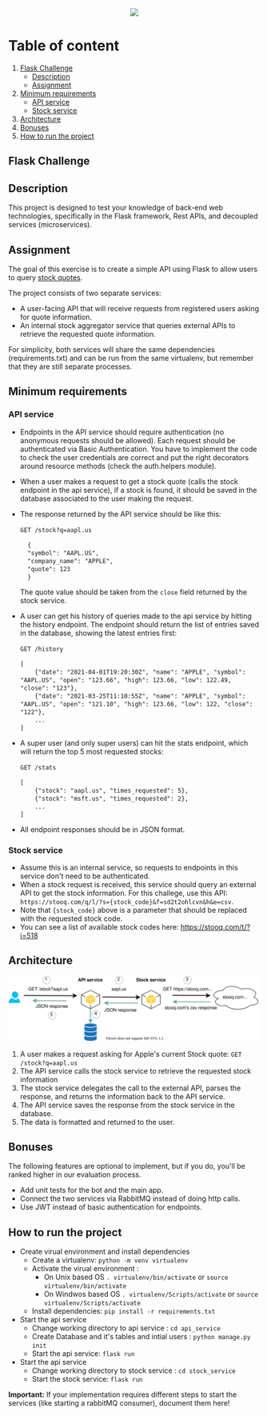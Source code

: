 <div align="center">
    <img src="https://raw.githubusercontent.com/Jobsity/ReactChallenge/main/src/assets/jobsity_logo_small.png"/>
</div>

# Table of content
1. [Flask Challenge](#req)
    - [Description](#desc)    
    - [Assignment](#Asmnt)
2. [Minimum requirements](#min_req)
    - [API service](#api_svc)    
    - [Stock service](#stock_svc)    
3. [Architecture](#arct)
4. [Bonuses](#bons)
5. [How to run the project](#how_to_run)

## Flask Challenge <a name="req"></a>

## Description <a name="desc"></a>
This project is designed to test your knowledge of back-end web technologies, specifically in the Flask framework, Rest APIs, and decoupled services (microservices).

## Assignment <a name="Asmnt"></a>
The goal of this exercise is to create a simple API using Flask to allow users to query [stock quotes](https://www.investopedia.com/terms/s/stockquote.asp).

The project consists of two separate services:
* A user-facing API that will receive requests from registered users asking for quote information.
* An internal stock aggregator service that queries external APIs to retrieve the requested quote information.

For simplicity, both services will share the same dependencies (requirements.txt) and can be run from the same virtualenv, but remember that they are still separate processes.

## Minimum requirements <a name="min_req"></a>
### API service <a name="api_svc"></a>
* Endpoints in the API service should require authentication (no anonymous requests should be allowed). Each request should be authenticated via Basic Authentication.
You have to implement the code to check the user credentials are correct and put the right decorators around resource methods (check the auth.helpers module).
* When a user makes a request to get a stock quote (calls the stock endpoint in the api service), if a stock is found, it should be saved in the database associated to the user making the request.
* The response returned by the API service should be like this:

  `GET /stock?q=aapl.us`
  ```
    {
    "symbol": "AAPL.US",
    "company_name": "APPLE",
    "quote": 123
    }
  ```
  The quote value should be taken from the `close` field returned by the stock service.
* A user can get his history of queries made to the api service by hitting the history endpoint. The endpoint should return the list of entries saved in the database, showing the latest entries first:
  
  `GET /history`
  ```
  [
      {"date": "2021-04-01T19:20:30Z", "name": "APPLE", "symbol": "AAPL.US", "open": "123.66", "high": 123.66, "low": 122.49, "close": "123"},
      {"date": "2021-03-25T11:10:55Z", "name": "APPLE", "symbol": "AAPL.US", "open": "121.10", "high": 123.66, "low": 122, "close": "122"},
      ...
  ]
  ```
* A super user (and only super users) can hit the stats endpoint, which will return the top 5 most requested stocks:

  `GET /stats`
  ```
  [
      {"stock": "aapl.us", "times_requested": 5},
      {"stock": "msft.us", "times_requested": 2},
      ...
  ]
  ```
* All endpoint responses should be in JSON format.

### Stock service <a name="stock_svc"></a>
* Assume this is an internal service, so requests to endpoints in this service don't need to be authenticated.
* When a stock request is received, this service should query an external API to get the stock information. For this challege, use this API: `https://stooq.com/q/l/?s={stock_code}&f=sd2t2ohlcvn&h&e=csv`.
* Note that `{stock_code}` above is a parameter that should be replaced with the requested stock code.
* You can see a list of available stock codes here: https://stooq.com/t/?i=518

## Architecture <a name="arct"></a>
![Architecture Diagram](diagram.svg)
1. A user makes a request asking for Apple's current Stock quote: `GET /stock?q=aapl.us`
2. The API service calls the stock service to retrieve the requested stock information
3. The stock service delegates the call to the external API, parses the response, and returns the information back to the API service.
4. The API service saves the response from the stock service in the database.
5. The data is formatted and returned to the user.

## Bonuses <a name="bons"></a>
The following features are optional to implement, but if you do, you'll be ranked higher in our evaluation process.
* Add unit tests for the bot and the main app.
* Connect the two services via RabbitMQ instead of doing http calls.
* Use JWT instead of basic authentication for endpoints.

## How to run the project <a name="how_to_run"></a>
- Create virual environment and install dependencies
  * Create a virtualenv: `python -m venv virtualenv`
  * Activate the virual environment :
    - On Unix based OS `. virtualenv/bin/activate` or `source virtualenv/bin/activate`
    - On Windwos based OS `. virtualenv/Scripts/activate` or `source virtualenv/Scripts/activate`
  * Install dependencies: `pip install -r requirements.txt`
- Start the api service
  * Change working directory to api service : `cd api_service`
  * Create Database and it's tables and intial users : `python manage.py init`
  * Start the api service: `flask run`
- Start the api service
  * Change working directory to stock service : `cd stock_service`
  * Start the stock service: `flask run`

__Important:__ If your implementation requires different steps to start the services
(like starting a rabbitMQ consumer), document them here!
